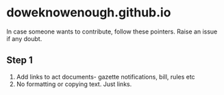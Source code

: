 # doweknowenough.github.io

In case someone wants to contribute, follow these pointers. Raise an issue if any doubt.

## Step 1
1. Add links to act documents- gazette notifications, bill, rules etc
2. No formatting or copying text. Just links.